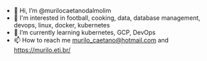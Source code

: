 - 👋 Hi, I’m @murilocaetanodalmolim
- 👀 I'm interested in football, cooking, data, database management, devops, linux, docker, kubernetes
- 🌱 I’m currently learning kubernetes, GCP, DevOps
- 📫 How to reach me murilo_caetano@hotmail.com and https://murilo.eti.br/
<!--- - 💞️ I’m looking to collaborate on ... --->

<!---
murilocaetanodalmolim/murilocaetanodalmolim is a ✨ special ✨ repository because its `README.md` (this file) appears on your GitHub profile.
You can click the Preview link to take a look at your changes.
--->

